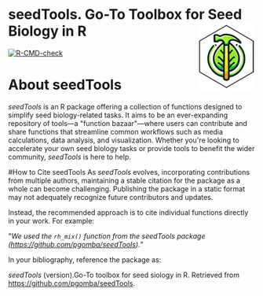 # seedTools. Go-To Toolbox for Seed Biology in R <img src="man/figures/logo.png" align="right" height="138" alt="" />

<!-- badges: start -->
  [![R-CMD-check](https://github.com/pgomba/seedTools/actions/workflows/R-CMD-check.yaml/badge.svg)](https://github.com/pgomba/seedTools/actions/workflows/R-CMD-check.yaml)
  <!-- badges: end -->

# About seedTools
*seedTools* is an R package offering a collection of functions designed to simplify seed biology-related tasks. It aims to be an ever-expanding repository of tools—a "function bazaar"—where users can contribute and share functions that streamline common workflows such as media calculations, data analysis, and visualization. Whether you're looking to accelerate your own seed biology tasks or provide tools to benefit the wider community, *seedTools* is here to help.

#How to Cite seedTools
As *seedTools* evolves, incorporating contributions from multiple authors, maintaining a stable citation for the package as a whole can become challenging. Publishing the package in a static format may not adequately recognize future contributors and updates.

Instead, the recommended approach is to cite individual functions directly in your work. For example:

"*We used the `rh_mix()` function from the seedTools package (https://github.com/pgomba/seedTools).*"

In your bibliography, reference the package as:

*seedTools* (version).Go-To toolbox for seed siology in R. Retrieved from https://github.com/pgomba/seedTools.

